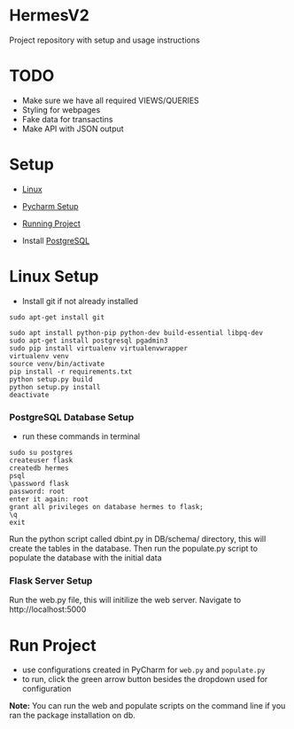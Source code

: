 # HermesV2
Project repository with setup and usage instructions

# TODO

- Make sure we have all required VIEWS/QUERIES
- Styling for webpages
- Fake data for transactins
- Make API with JSON output

# Setup
- [Linux](#linux-setup)
- [Pycharm Setup](#pycharm-ide-setup)
- [Running Project](#run-project)



- Install [PostgreSQL](https://www.postgresql.org/download/windows/)


# Linux Setup
- Install git if not already installed
```
sudo apt-get install git

sudo apt install python-pip python-dev build-essential libpq-dev
sudo apt-get install postgresql pgadmin3
sudo pip install virtualenv virtualenvwrapper
virtualenv venv
source venv/bin/activate
pip install -r requirements.txt
python setup.py build
python setup.py install
deactivate
```

### PostgreSQL Database Setup
- run these commands in terminal
```
sudo su postgres
createuser flask
createdb hermes 
psql
\password flask
password: root
enter it again: root
grant all privileges on database hermes to flask;
\q
exit
```

Run the python script called dbint.py in DB/schema/ directory, this will create the tables in the database.
Then run the populate.py script to populate the database with the initial data

### Flask Server Setup

Run the web.py file, this will initilize the web server.
Navigate to http://localhost:5000



# Run Project
- use configurations created in PyCharm for `web.py` and `populate.py`
- to run, click the green arrow button besides the dropdown used for configuration


**Note:** You can run the web and populate scripts on the command line if you ran the package installation on db.


